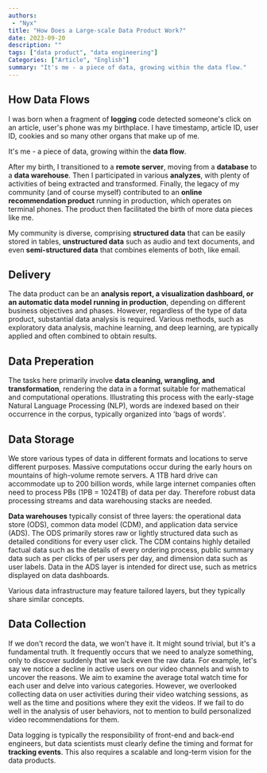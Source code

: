 ```yaml
---
authors:
 - "Nyx"
title: "How Does a Large-scale Data Product Work?"
date: 2023-09-20
description: ""
tags: ["data product", "data engineering"]
Categories: ["Article", "English"]
summary: "It's me - a piece of data, growing within the data flow."
---
```

<div id="google_translate_element"></div>

<script type="text/javascript">
function googleTranslateElementInit() {
  new google.translate.TranslateElement({pageLanguage: 'en'}, 'google_translate_element');
}
</script>

<script type="text/javascript" src="//translate.google.com/translate_a/element.js?cb=googleTranslateElementInit"></script>

## How Data Flows
I was born when a fragment of **logging** code detected someone's click on an article, user's phone was my birthplace. I have timestamp, article ID, user ID, cookies and so many other organs that make up of me. 

It's me - a piece of data, growing within the **data flow**. 

After my birth, I transitioned to a **remote server**, moving from a **database** to a **data warehouse**. Then I participated in various **analyzes**, with plenty of activities of being extracted and transformed. Finally, the legacy of my community (and of course myself) contributed to an **online recommendation product** running in production, which operates on terminal phones. The product then facilitated the birth of more data pieces like me.

My community is diverse, comprising **structured data** that can be easily stored in tables, **unstructured data** such as audio and text documents, and even **semi-structured data** that combines elements of both, like email.

## Delivery
The data product can be an **analysis report, a visualization dashboard, or an automatic data model running in production**, depending on different business objectives and phases. However, regardless of the type of data product, substantial data analysis is required. Various methods, such as exploratory data analysis, machine learning, and deep learning, are typically applied and often combined to obtain results.

## Data Preperation
The tasks here primarily involve **data cleaning, wrangling, and transformation**, rendering the data in a format suitable for mathematical and computational operations. Illustrating this process with the early-stage Natural Language Processing (NLP), words are indexed based on their occurrence in the corpus, typically organized into 'bags of words'.

## Data Storage
We store various types of data in different formats and locations to serve different purposes. Massive computations occur during the early hours on mountains of high-volume remote servers. A 1TB hard drive can accommodate up to 200 billion words, while large internet companies often need to process PBs (1PB = 1024TB) of data per day. Therefore robust data processing streams and data warehousing stacks are needed.

**Data warehouses** typically consist of three layers: the operational data store (ODS), common data model (CDM), and application data service (ADS). The ODS primarily stores raw or lightly structured data such as detailed conditions for every user click. The CDM contains highly detailed factual data such as the details of every ordering process, public summary data such as per clicks of per users per day, and dimension data such as user labels. Data in the ADS layer is intended for direct use, such as metrics displayed on data dashboards.

Various data infrastructure may feature tailored layers, but they typically share similar concepts. 

## Data Collection
If we don't record the data, we won't have it. It might sound trivial, but it's a fundamental truth. It frequently occurs that we need to analyze something, only to discover suddenly that we lack even the raw data. For example, let's say we notice a decline in active users on our video channels and wish to uncover the reasons. We aim to examine the average total watch time for each user and delve into various categories. However, we overlooked collecting data on user activities during their video watching sessions, as well as the time and positions where they exit the videos. If we fail to do well in the analysis of user behaviors, not to mention to build personalized video recommendations for them.

Data logging is typically the responsibility of front-end and back-end engineers, but data scientists must clearly define the timing and format for **tracking events**. This also requires a scalable and long-term vision for the data products.